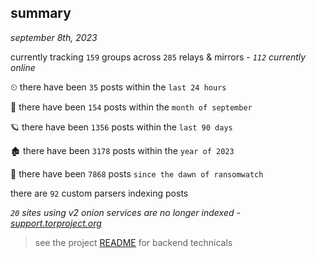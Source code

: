 
## summary
_september 8th, 2023_

currently tracking `159` groups across `285` relays & mirrors - _`112` currently online_

⏲ there have been `35` posts within the `last 24 hours`

🦈 there have been `154` posts within the `month of september`

🪐 there have been `1356` posts within the `last 90 days`

🏚 there have been `3178` posts within the `year of 2023`

🦕 there have been `7868` posts `since the dawn of ransomwatch`

there are `92` custom parsers indexing posts

_`20` sites using v2 onion services are no longer indexed - [support.torproject.org](https://support.torproject.org/onionservices/v2-deprecation/)_

> see the project [README](https://github.com/joshhighet/ransomwatch#ransomwatch--) for backend technicals
